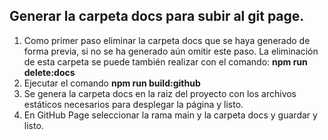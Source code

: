 ## Generar la carpeta docs para subir al git page.
1. Como primer paso eliminar la carpeta docs que se haya generado de forma previa, si no se ha generado
aún omitir este paso.
La eliminación de esta carpeta se puede también realizar con el comando: **npm run delete:docs**
2. Ejecutar el comando **npm run build:github**
3. Se genera la carpeta docs en la raiz del proyecto con los archivos estáticos necesarios para desplegar la página y listo.
4. En GitHub Page seleccionar la rama main y la carpeta docs y guardar y listo.
